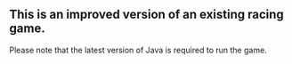 ## This is an improved version of an existing racing game.

Please note that the latest version of Java is required to run the game.
